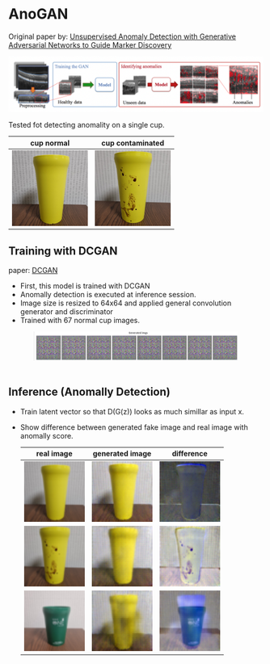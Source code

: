 # AnoGAN

Original paper by: [Unsupervised Anomaly Detection with Generative Adversarial Networks to Guide Marker Discovery](https://arxiv.org/abs/1703.05921)

<img src= './images/anomally.png' width=100% height=15%/>

</br>

Tested fot detecting anomality on a single cup.

|<center>cup normal|<center>cup contaminated|
|--|--|
|<img src="./images/nomal_cup.jpeg" width=150 height=150>|<img src="./images/dirt_cup.jpeg" width=150 height=150>|

## Training with DCGAN

paper: [DCGAN](/home/junshick/Workspace/Study/GAN/DCGAN/images/nomal_cup.jpeg)
- First, this model is trained with DCGAN
- Anomally detection is executed at inference session.
- Image size is resized to 64x64 and applied general convolution generator and discriminator
- Trained with 67 normal cup images.
<center>
    <img src="./images/ezgif.com-gif-maker.gif" width= 80%>
</center>
</br>

## Inference (Anomally Detection)

- Train latent vector so that D(G(z)) looks as much simillar as input x.
- Show difference between generated fake image and real image with anomally score.

    |<center>real image|<center>generated image|<center>difference|
    |--|--|--|
    |<img src="./images/inf/inf_real2.png" width=120 >|<img src="./images/inf/inf_gen2.png" width=120>|<img src="./images/inf/inf_diff2.png" width=120>|
    |<img src="./images/inf/inf_real1.png" width=120 >|<img src="./images/inf/inf_gen1.png" width=120>|<img src="./images/inf/inf_diff1.png" width=120>|
    |<img src="./images/inf/inf_real3.png" width=120 >|<img src="./images/inf/inf_gen3.png" width=120>|<img src="./images/inf/inf_diff3.png" width=120>|










